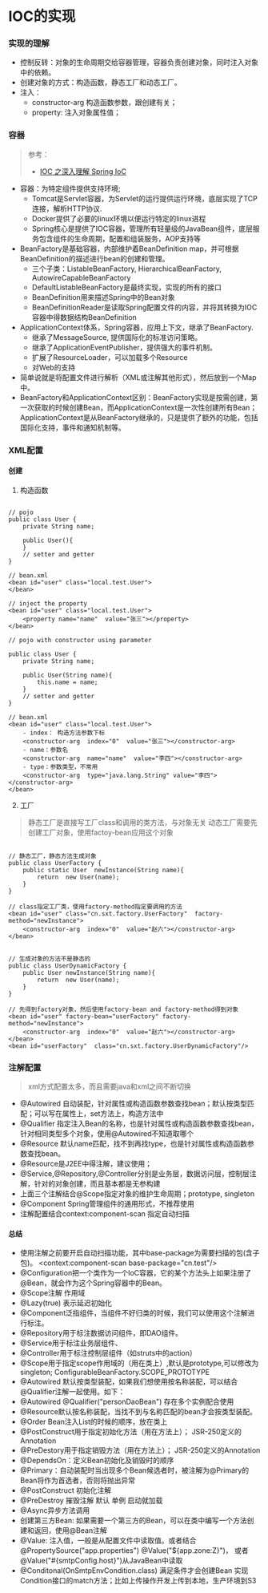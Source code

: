 # IOC的实现

### 实现的理解

- 控制反转：对象的生命周期交给容器管理，容器负责创建对象，同时注入对象中的依赖。
- 创建对象的方式：构造函数，静态工厂和动态工厂。
- 注入：
    - constructor-arg 构造函数参数，跟创建有关；
    - property: 注入对象属性值；



### 容器

> 参考：
> - [IOC 之深入理解 Spring IoC](https://mp.weixin.qq.com/s/nCvZ9NbNQeD_FtJyho4owg)
- 容器：为特定组件提供支持环境;
    - Tomcat是Servlet容器，为Servlet的运行提供运行环境，底层实现了TCP连接，解析HTTP协议.
    - Docker提供了必要的linux环境以便运行特定的linux进程
    - Spring核心是提供了IOC容器，管理所有轻量级的JavaBean组件，底层服务包含组件的生命周期，配置和组装服务，AOP支持等
- BeanFactory是基础容器，内部维护着BeanDefinition map，并可根据BeanDefinition的描述进行bean的创建和管理。
    - 三个子类：ListableBeanFactory, HierarchicalBeanFactory, AutowireCapableBeanFactory
    - DefaultListableBeanFactory是最终实现，实现的所有的接口
    - BeanDefinition用来描述Spring中的Bean对象
    - BeanDefinitionReader是读取Spring配置文件的内容，并将其转换为IOC容器中得数据结构BeanDefinition
- ApplicationContext体系，Spring容器，应用上下文，继承了BeanFactory.
    - 继承了MessageSource, 提供国际化的标准访问策略。
    - 继承了ApplicationEventPublisher，提供强大的事件机制。
    - 扩展了ResourceLoader，可以加载多个Resource
    - 对Web的支持
- 简单说就是将配置文件进行解析（XML或注解其他形式），然后放到一个Map中。       
- BeanFactory和ApplicationContext区别：BeanFactory实现是按需创建，第一次获取的时候创建Bean，而ApplicationContext是一次性创建所有Bean；
  ApplicationContext是从BeanFactory继承的，只是提供了额外的功能，包括国际化支持，事件和通知机制等。

### XML配置

#### 创建

1. 构造函数

```java, xml

// pojo
public class User {
    private String name;
    
    public User(){
    }
    // setter and getter
}

// bean.xml
<bean id="user" class="local.test.User">
</bean>

// inject the property
<bean id="user" class="local.test.User">
    <property name="name"  value="张三"></property>
</bean>

// pojo with constructor using parameter

public class User {
    private String name;
    
    public User(String name){
        this.name = name;
    }
    // setter and getter
}

// bean.xml
<bean id="user" class="local.test.User">
    - index： 构造方法参数下标
    <constructor-arg  index="0"  value="张三"></constructor-arg>
    - name：参数名
    <constructor-arg  name="name"  value="李四"></constructor-arg>
    - type：参数类型，不常用
    <constructor-arg  type="java.lang.String" value="李四"></constructor-arg>
</bean>
```

2. 工厂

> 静态工厂是直接写工厂class和调用的类方法，与对象无关
> 动态工厂需要先创建工厂对象，使用factoy-bean应用这个对象

```java/xml

// 静态工厂，静态方法生成对象
public class UserFactory {
    public static User  newInstance(String name){
        return  new User(name);
    }
}

// class指定工厂类，使用factory-method指定要调用的方法
<bean id="user" class="cn.sxt.factory.UserFactory"  factory-method="newInstance">
    <constructor-arg  index="0"  value="赵六"></constructor-arg>
</bean>

```

```java/xml

// 生成对象的方法不是静态的
public class UserDynamicFactory {
    public User newInstance(String name){
        return  new User(name);
    }
}

// 先得到factory对象，然后使用factory-bean and factory-method得到对象
<bean id="user" factory-bean="userFactory" factory-method="newInstance">
    <constructor-arg  index="0"  value="赵六"></constructor-arg>
</bean>
<bean id="userFactory"  class="cn.sxt.factory.UserDynamicFactory"/>
```

### 注解配置

> xml方式配置太多，而且需要java和xml之间不断切换

- @Autowired 自动装配，针对属性或构造函数参数查找bean；默认按类型匹配；可以写在属性上，set方法上，构造方法中
- @Qualifier 指定注入Bean的名称，也是针对属性或构造函数参数查找bean，针对相同类型多个对象，使用@Autowired不知道取哪个
- @Resource 默认name匹配，找不到再找type，也是针对属性或构造函数参数查找bean。
- @Resource是J2EE中得注解，建议使用；
- @Service,@Repository,@Controller分别是业务层，数据访问层，控制层注解，针对的对象创建，而且基本都是无参构建
- 上面三个注解结合@Scope指定对象的维护生命周期；prototype, singleton
- @Component Spring管理组件的通用形式，不推荐使用
- 注解配置结合context:component-scan 指定自动扫描

#### 总结

- 使用注解之前要开启自动扫描功能，其中base-package为需要扫描的包(含子包)。 <context:component-scan base-package="cn.test"/> 
- @Configuration把一个类作为一个IoC容器，它的某个方法头上如果注册了@Bean，就会作为这个Spring容器中的Bean。
- @Scope注解 作用域
- @Lazy(true) 表示延迟初始化
- @Component泛指组件，当组件不好归类的时候，我们可以使用这个注解进行标注。
- @Repository用于标注数据访问组件，即DAO组件。
- @Service用于标注业务层组件、 
- @Controller用于标注控制层组件（如struts中的action）
- @Scope用于指定scope作用域的（用在类上）,默认是prototype,可以修改为singleton; ConfigurableBeanFactory.SCOPE_PROTOTYPE
- @Autowired 默认按类型装配，如果我们想使用按名称装配，可以结合@Qualifier注解一起使用。如下：
- @Autowired @Qualifier("personDaoBean") 存在多个实例配合使用
- @Resource默认按名称装配，当找不到与名称匹配的bean才会按类型装配。
- @Order Bean注入List的时候的顺序，放在类上
- @PostConstruct用于指定初始化方法（用在方法上）； JSR-250定义的Annotation
- @PreDestory用于指定销毁方法（用在方法上）； JSR-250定义的Annotation
- @DependsOn：定义Bean初始化及销毁时的顺序
- @Primary：自动装配时当出现多个Bean候选者时，被注解为@Primary的Bean将作为首选者，否则将抛出异常
- @PostConstruct 初始化注解
- @PreDestroy 摧毁注解 默认 单例  启动就加载
- @Async异步方法调用
- 创建第三方Bean: 如果需要一个第三方的Bean，可以在类中编写一个方法创建和返回，使用@Bean注解
- @Value: 注入值，一般是从配置文件中读取值。或者结合@PropertySource("app.properties")  @Value("${app.zone:Z}")， 或者@Value("#{smtpConfig.host}")从JavaBean中读取
- @Conditonal(OnSmtpEnvCondition.class) 满足条件才会创建Bean 实现Condition接口的match方法；比如上传操作开发上传到本地，生产环境到S3



